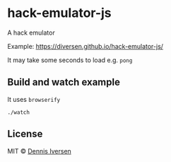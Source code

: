 # hack-emulator-js

A hack emulator

Example: https://diversen.github.io/hack-emulator-js/

It may take some seconds to load e.g. `pong`

## Build and watch example

It uses `browserify`

    ./watch

## License

MIT © [Dennis Iversen](https://github.com/diversen)
 
